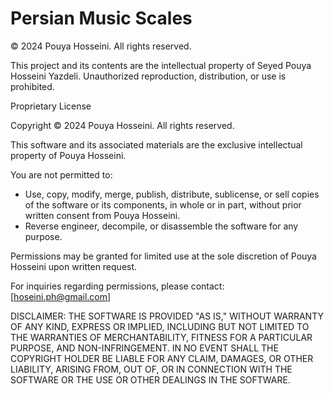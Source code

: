 # Persian Music Scales

© 2024 Pouya Hosseini. All rights reserved.

This project and its contents are the intellectual property of Seyed Pouya Hosseini Yazdeli. Unauthorized reproduction, distribution, or use is prohibited.


Proprietary License

Copyright © 2024 Pouya Hosseini. All rights reserved.

This software and its associated materials are the exclusive intellectual property of Pouya Hosseini.

You are not permitted to:
- Use, copy, modify, merge, publish, distribute, sublicense, or sell copies of the software or its components, in whole or in part, without prior written consent from Pouya Hosseini.
- Reverse engineer, decompile, or disassemble the software for any purpose.

Permissions may be granted for limited use at the sole discretion of Pouya Hosseini upon written request.

For inquiries regarding permissions, please contact: [hoseini.ph@gmail.com]

DISCLAIMER: THE SOFTWARE IS PROVIDED "AS IS," WITHOUT WARRANTY OF ANY KIND, EXPRESS OR IMPLIED, INCLUDING BUT NOT LIMITED TO THE WARRANTIES OF MERCHANTABILITY, FITNESS FOR A PARTICULAR PURPOSE, AND NON-INFRINGEMENT. IN NO EVENT SHALL THE COPYRIGHT HOLDER BE LIABLE FOR ANY CLAIM, DAMAGES, OR OTHER LIABILITY, ARISING FROM, OUT OF, OR IN CONNECTION WITH THE SOFTWARE OR THE USE OR OTHER DEALINGS IN THE SOFTWARE.
